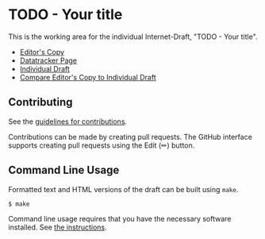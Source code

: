 # TODO - Your title

This is the working area for the individual Internet-Draft, "TODO - Your title".

* [Editor's Copy](https://domoslabs.github.io/AppQualityMetricRFC/#go.draft-teigen-ippm-app-quality-metric-reqs.html)
* [Datatracker Page](https://datatracker.ietf.org/doc/draft-teigen-ippm-app-quality-metric-reqs)
* [Individual Draft](https://datatracker.ietf.org/doc/html/draft-teigen-ippm-app-quality-metric-reqs)
* [Compare Editor's Copy to Individual Draft](https://domoslabs.github.io/AppQualityMetricRFC/#go.draft-teigen-ippm-app-quality-metric-reqs.diff)


## Contributing

See the
[guidelines for contributions](https://github.com/domoslabs/AppQualityMetricRFC/blob//CONTRIBUTING.md).

Contributions can be made by creating pull requests.
The GitHub interface supports creating pull requests using the Edit (✏) button.


## Command Line Usage

Formatted text and HTML versions of the draft can be built using `make`.

```sh
$ make
```

Command line usage requires that you have the necessary software installed.  See
[the instructions](https://github.com/martinthomson/i-d-template/blob/main/doc/SETUP.md).

